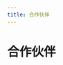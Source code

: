 ```yaml
---
title: 合作伙伴
---
```


# 合作伙伴
<template>
  <a-row :gutter="[32,16]">
      <a-col :span="6">
        <a-card hoverable style="width: 300px">
            <img
            slot="cover"
            alt="example"
            src="../.vuepress/public/img/peiqi.png"
            />
            <a-card-meta title="PeiQi文库">
            <a-avatar
                slot="avatar"
                src="/img/home.svg"
            />
            </a-card-meta>
        </a-card>
      </a-col>
      <a-col :span="6">
        <a-card hoverable style="width: 300px">
            <img
            slot="cover"
            alt="example"
            src="../.vuepress/public/img/image-20220313010144238.png"
            />
            <a-card-meta title="WgpSec">
            <a-avatar
                slot="avatar"
                src="https://wiki.wgpsec.org/assets/logo.svg"
            />
            </a-card-meta>
        </a-card>
      </a-col>
      <a-col :span="6">
        <a-card hoverable style="width: 300px">
            <img
            slot="cover"
            alt="example"
            src="../.vuepress/public/img/WX20220317-211458@2x.png"
            />
            <a-card-meta title="且听安全">
            <a-avatar
                slot="avatar"
                src="/img/qtaq.svg"
            />
            </a-card-meta>
        </a-card>
      </a-col>
      <a-col :span="6">
        <a-card hoverable style="width: 300px">
            <img
            slot="cover"
            alt="example"
            src="../.vuepress/public/img/WX20220317-212458@2x.png"
            />
            <a-card-meta title="阿乐你好">
            <a-avatar
                slot="avatar"
                src="/img/alnh.svg"
            />
            </a-card-meta>
        </a-card>
      </a-col>
  </a-row>
  <a-row :gutter="[32,16]">
      <a-col :span="6">
        <a-card hoverable style="width: 300px">
            <img
            slot="cover"
            alt="example"
            src="../.vuepress/public/img/WX20220318-133140@2x.png"
            />
            <a-card-meta title="红队ing">
            <a-avatar
                slot="avatar"
                src="/img/hding.svg"
            />
            </a-card-meta>
        </a-card>
      </a-col>
      <a-col :span="6">
        <a-card hoverable style="width: 300px">
            <img
            slot="cover"
            alt="example"
            src="../.vuepress/public/img/WX20220318-141511@2x.png"
            />
            <a-card-meta title="TeamsSix">
            <a-avatar
                slot="avatar"
                src="/img/teamssix.svg"
            />
            </a-card-meta>
        </a-card>
      </a-col>
      <a-col :span="6">
        <a-card hoverable style="width: 300px">
            <img
            slot="cover"
            alt="example"
            src="../.vuepress/public/img/image-20220318142047184.png"
            />
            <a-card-meta title="从零开始的回忆录">
            <a-avatar
                slot="avatar"
                src="/img/so.svg"
            />
            </a-card-meta>
        </a-card>
      </a-col>
      <a-col :span="6">
        <a-card hoverable style="width: 300px">
            <img
            slot="cover"
            alt="example"
            src="../.vuepress/public/img/image-20220318142626626.png"
            />
            <a-card-meta title="极梦C">
            <a-avatar
                slot="avatar"
                src="/img/jmc.svg"
            />
            </a-card-meta>
        </a-card>
      </a-col>
  </a-row>
  <a-row :gutter="[32,16]">
      <a-col :span="6">
        <a-card hoverable style="width: 300px">
            <img
            slot="cover"
            alt="example"
            src="../.vuepress/public/img/image-20220318151109751.png"
            />
            <a-card-meta title="Khan安全攻防实验室">
            <a-avatar
                slot="avatar"
                src="/img/khan.svg"
            />
            </a-card-meta>
        </a-card>
      </a-col>
      <a-col :span="6">
        <a-card hoverable style="width: 300px">
            <img
            slot="cover"
            alt="example"
            src="../.vuepress/public/img/image-20220318151511106.png"
            />
            <a-card-meta title="寻识安全">
            <a-avatar
                slot="avatar"
                src="/img/xsxx.svg"
            />
            </a-card-meta>
        </a-card>
      </a-col>
      <a-col :span="6">
        <a-card hoverable style="width: 300px">
            <img
            slot="cover"
            alt="example"
            src="../.vuepress/public/img/image-20220318164933443.png"
            />
            <a-card-meta title="洞见网安">
            <a-avatar
                slot="avatar"
                src="/img/djwa.svg"
            />
            </a-card-meta>
        </a-card>
      </a-col>
      <a-col :span="6">
        <a-card hoverable style="width: 300px">
            <img
            slot="cover"
            alt="example"
            src="../.vuepress/public/img/image-20220318175846901.png"
            />
            <a-card-meta title="弥天安全实验室">
            <a-avatar
                slot="avatar"
                src="/img/mtwa.svg"
            />
            </a-card-meta>
        </a-card>
      </a-col>
  </a-row>
  <a-row :gutter="[32,16]">
      <a-col :span="6">
        <a-card hoverable style="width: 300px">
            <img
            slot="cover"
            alt="example"
            src="../.vuepress/public/img/image-20220318180747675.png"
            />
            <a-card-meta title="太白安全实验室">
            <a-avatar
                slot="avatar"
                src="/img/tbanq.svg"
            />
            </a-card-meta>
        </a-card>
      </a-col>
      <a-col :span="6">
        <a-card hoverable style="width: 300px">
            <img
            slot="cover"
            alt="example"
            src="../.vuepress/public/img/image-20220321140559227.png"
            />
            <a-card-meta title="微步在线研究响应中心">
            <a-avatar
                slot="avatar"
                src="/img/wbzx.svg"
            />
            </a-card-meta>
        </a-card>
      </a-col>
      <a-col :span="6">
        <a-card hoverable style="width: 300px">
            <img
            slot="cover"
            alt="example"
            src="../.vuepress/public/img/image-20220318182819617.png"
            />
            <a-card-meta title="封阳">
            <a-avatar
                slot="avatar"
                src="/img/fy.svg"
            />
            </a-card-meta>
        </a-card>
      </a-col>
      <a-col :span="6">
        <a-card hoverable style="width: 300px">
            <img
            slot="cover"
            alt="example"
            src="../.vuepress/public/img/image-20220328194545533.png"
            />
            <a-card-meta title="GobySec">
            <a-avatar
                slot="avatar"
                src="/img/goby.svg"
            />
            </a-card-meta>
        </a-card>
      </a-col>
  </a-row>
  <a-row :gutter="[32,16]">
      <a-col :span="6">
        <a-card hoverable style="width: 300px">
            <img
            slot="cover"
            alt="example"
            src="../.vuepress/public/img/image-20220318185450158.png"
            />
            <a-card-meta title="8720攻防小队">
            <a-avatar
                slot="avatar"
                src="/img/8720.svg"
            />
            </a-card-meta>
        </a-card>
      </a-col>
      <a-col :span="6">
        <a-card hoverable style="width: 300px">
            <img
            slot="cover"
            alt="example"
            src="../.vuepress/public/img/image-20220318185918099.png"
            />
            <a-card-meta title="易东安全研究所">
            <a-avatar
                slot="avatar"
                src="/img/ydanq.svg"
            />
            </a-card-meta>
        </a-card>
      </a-col>
      <a-col :span="6">
        <a-card hoverable style="width: 300px">
            <img
            slot="cover"
            alt="example"
            src="../.vuepress/public/img/image-20220318191410005.png"
            />
            <a-card-meta title="CKCsec安全研究院">
            <a-avatar
                slot="avatar"
                src="/img/ckc.svg"
            />
            </a-card-meta>
        </a-card>
      </a-col>
      <a-col :span="6">
        <a-card hoverable style="width: 300px">
            <img
            slot="cover"
            alt="example"
            src="../.vuepress/public/img/image-20220318192630865.png"
            />
            <a-card-meta title="小生观察室">
            <a-avatar
                slot="avatar"
                src="/img/xsgc.svg"
            />
            </a-card-meta>
        </a-card>
      </a-col>
  </a-row>
  <a-row :gutter="[32,16]">
      <a-col :span="6">
        <a-card hoverable style="width: 300px">
            <img
            slot="cover"
            alt="example"
            src="../.vuepress/public/img/image-20220318193022079.png"
            />
            <a-card-meta title="Gaobai文库">
            <a-avatar
                slot="avatar"
                src="/img/gbwk.svg"
            />
            </a-card-meta>
        </a-card>
      </a-col>
      <a-col :span="6">
        <a-card hoverable style="width: 300px">
            <img
            slot="cover"
            alt="example"
            src="../.vuepress/public/img/image-20220318193400778.png"
            />
            <a-card-meta title="ZAC安全">
            <a-avatar
                slot="avatar"
                src="/img/zac.svg"
            />
            </a-card-meta>
        </a-card>
      </a-col>
      <a-col :span="6">
        <a-card hoverable style="width: 300px">
            <img
            slot="cover"
            alt="example"
            src="../.vuepress/public/img/image-20220331123021693.png"
            />
            <a-card-meta title="红队蓝军">
            <a-avatar
                slot="avatar"
                src="/img/hdlj.svg"
            />
            </a-card-meta>
        </a-card>
      </a-col>
      <a-col :span="6">
        <a-card hoverable style="width: 300px">
            <img
            slot="cover"
            alt="example"
            src="../.vuepress/public/img/image-20220328140355907.png"
            />
            <a-card-meta title="DX安全实验室">
            <a-avatar
                slot="avatar"
                src="/img/dxaqsys.svg"
            />
            </a-card-meta>
        </a-card>
      </a-col>
  </a-row>
  <a-row :gutter="[32,16]">
      <a-col :span="6">
        <a-card hoverable style="width: 300px">
            <img
            slot="cover"
            alt="example"
            src="../.vuepress/public/img/image-20220328164729036.png"
            />
            <a-card-meta title="信安小屋">
            <a-avatar
                slot="avatar"
                src="/img/xinanxiaowu.svg"
            />
            </a-card-meta>
        </a-card>
      </a-col>
      <a-col :span="6">
        <a-card hoverable style="width: 300px">
            <img
            slot="cover"
            alt="example"
            src="../.vuepress/public/img/image-20220328170822629.png"
            />
            <a-card-meta title="渗透小白帽">
            <a-avatar
                slot="avatar"
                src="/img/xiaobaimao.svg"
            />
            </a-card-meta>
        </a-card>
      </a-col>
      <a-col :span="6">
        <a-card hoverable style="width: 300px">
            <img
            slot="cover"
            alt="example"
            src="../.vuepress/public/img/image-20220328171923568.png"
            />
            <a-card-meta title="深信服千里目安全实验室">
            <a-avatar
                slot="avatar"
                src="/img/sxfqlm.svg"
            />
            </a-card-meta>
        </a-card>
      </a-col>
      <a-col :span="6">
        <a-card hoverable style="width: 300px">
            <img
            slot="cover"
            alt="example"
            src="../.vuepress/public/img/image-20220328180433502.png"
            />
            <a-card-meta title="流沙安全">
            <a-avatar
                slot="avatar"
                src="/img/lsaq.svg"
            />
            </a-card-meta>
        </a-card>
      </a-col>
  </a-row>
  <a-row :gutter="[32,16]">
      <a-col :span="6">
        <a-card hoverable style="width: 300px">
            <img
            slot="cover"
            alt="example"
            src="../.vuepress/public/img/image-20220318184615085.png"
            />
            <a-card-meta title="瓜神学习网络安全">
            <a-avatar
                slot="avatar"
                src="/img/gswl.svg"
            />
            </a-card-meta>
        </a-card>
      </a-col>
      <a-col :span="6">
        <a-card hoverable style="width: 300px">
            <img
            slot="cover"
            alt="example"
            src="../.vuepress/public/img/image-20220328195124937.png"
            />
            <a-card-meta title="thelostworld">
            <a-avatar
                slot="avatar"
                src="/img/the.svg"
            />
            </a-card-meta>
        </a-card>
      </a-col>
      <a-col :span="6">
        <a-card hoverable style="width: 300px">
            <img
            slot="cover"
            alt="example"
            src="../.vuepress/public/img/image-20220328195729322.png"
            />
            <a-card-meta title="李白你好">
            <a-avatar
                slot="avatar"
                src="/img/lblh.svg"
            />
            </a-card-meta>
        </a-card>
      </a-col>
      <a-col :span="6">
        <a-card hoverable style="width: 300px">
            <img
            slot="cover"
            alt="example"
            src="../.vuepress/public/img/image-20220328215851955.png"
            />
            <a-card-meta title="弱口令安全实验室">
            <a-avatar
                slot="avatar"
                src="/img/rklaq.svg"
            />
            </a-card-meta>
        </a-card>
      </a-col>
  </a-row>  
  <a-row :gutter="[32,16]">
      <a-col :span="6">
        <a-card hoverable style="width: 300px">
            <img
            slot="cover"
            alt="example"
            src="../.vuepress/public/img/image-20220328232626583.png"
            />
            <a-card-meta title="渗透测试教程">
            <a-avatar
                slot="avatar"
                src="/img/stcsjc.svg"
            />
            </a-card-meta>
        </a-card>
      </a-col>
      <a-col :span="6">
        <a-card hoverable style="width: 300px">
            <img
            slot="cover"
            alt="example"
            src="../.vuepress/public/img/image-20220328232804931.png"
            />
            <a-card-meta title="靶机狂魔">
            <a-avatar
                slot="avatar"
                src="/img/bjkm.svg"
            />
            </a-card-meta>
        </a-card>
      </a-col>
  </a-row>  
</template>




